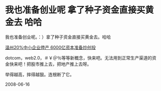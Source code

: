 # 我也准备创业呢 拿了种子资金直接买黄金去 哈哈

我也准备创业呢。：）拿了种子资金直接买黄金去。哈哈

[温州20%中小企业停产 6000亿资本准备炒创投](http://finance.people.com.cn/GB/7386932.html)

dotcom，web2.0，＃￥＠％等等新概念，快来吧。无法用到正常生产渠道的资金快来吧！把股市推上去，把地产推上去呀。

举得越高，摔得越狠。连根断了它。





2008-06-16